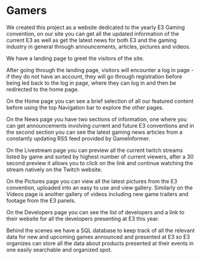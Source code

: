 # Gamers
We created this project as a website dedicated to the yearly E3 Gaming convention, on our site you can get all the updated information of the current E3
as well as get the latest news for both E3 and the gaming industry in general through announcements, articles, pictures and videos.

We have a landing page to greet the visitors of the site.

After going through the landing page, visitors will encounter a log in page - if they do not have an account, they will go through registration before being led back to the log in page, where they can log in and then be redirected to the home page.

On the Home page you can see a brief selection of all our featured content before using the top Navigation bar to explore the other pages.

On the News page you have two sections of information, one where you can get announcements involving current and future E3 conventions and
in the second section you can see the latest gaming news articles from a constantly updating RSS feed provided by GameInformer.

On the Livestream page you can preview all the current twitch streams listed by game and sorted by highest number of current viewers,
after a 30 second preview it allows you to click on the link and continue watching the stream natively on the Twitch website.

On the Pictures page you can view all the latest pictures from the E3 convention, uploaded into an easy to use and view gallery. Similarly
on the Videos page is another gallery of videos including new game trailers and footage from the E3 panels.

On the Developers page you can see the list of developers and a link to their website for all the developers presenting at E3 this year.

Behind the scenes we have a SQL database to keep track of all the relevant data for new and upcoming games announced and presented at E3 so E3 organizes can store all the data about products presented at their events in one easily searchable and organized spot.
